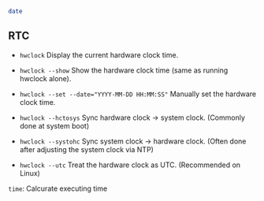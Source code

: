 ```bash
date
```
## RTC
* `hwclock`
Display the current hardware clock time.

* `hwclock --show`
Show the hardware clock time (same as running hwclock alone).

* `hwclock --set --date="YYYY-MM-DD HH:MM:SS"`
Manually set the hardware clock time.

* `hwclock --hctosys`
Sync hardware clock → system clock.
(Commonly done at system boot)

* `hwclock --systohc`
Sync system clock → hardware clock.
(Often done after adjusting the system clock via NTP)

* `hwclock --utc`
Treat the hardware clock as UTC.
(Recommended on Linux)



`time`: Calcurate executing time
